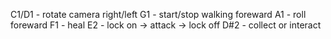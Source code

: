 C1/D1 - rotate camera right/left
G1 - start/stop walking foreward
A1 - roll foreward
F1 - heal
E2 - lock on -> attack -> lock off
D#2 - collect or interact

